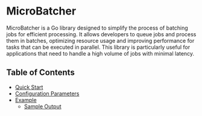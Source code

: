 # MicroBatcher

MicroBatcher is a Go library designed to simplify the process of batching jobs for efficient processing. It allows developers to queue jobs and process them in batches, optimizing resource usage and improving performance for tasks that can be executed in parallel. This library is particularly useful for applications that need to handle a high volume of jobs with minimal latency.

## Table of Contents
- [Quick Start](/docs/QuickStart.md)
- [Configuration Parameters](docs/MicroBatching_Config_Params.md)
- [Example](/example/main.go)
  - [Sample Output](/docs/SampleExampleOutput.md)
